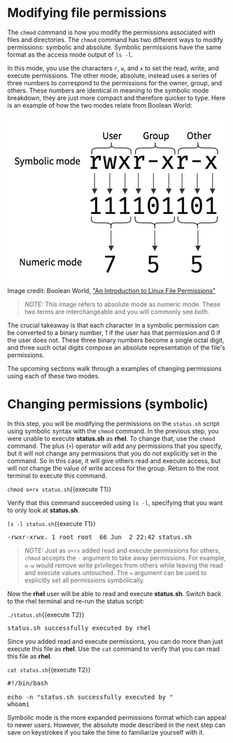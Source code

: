 # Modifying file permissions

The `chmod` command is how you modify the permissions associated with
files and directories. The `chmod` command has two different ways to modify
permissions: symbolic and absolute. Symbolic permissions have the same format as
the access mode output of `ls -l`.

In this mode, you use the characters `r`, `w`, and `x` to
set the read, write, and execute permissions. The other mode, absolute,
instead uses a series of three numbers to correspond to the permissions for
the owner, group, and others. These numbers are identical in meaning to the
symbolic mode breakdown, they are just more compact and therefore
quicker to type. Here is an example of how the two modes relate from Boolean World:

![Absolute vs Symbolic permissions](./assets/absVsSym.png)

Image credit: Boolean World, ["An Introduction to Linux File Permissions"](https://www.booleanworld.com/introduction-linux-file-permissions/)

>_NOTE:_ This image refers to absolute mode as numeric mode. These two terms
are interchangeable and you will commonly see both.

The crucial takeaway is that each character in a symbolic permission can be converted
to a binary number, 1 if the user has that permission and 0 if the user does not.
These three binary numbers become a single octal digit, and three such octal
digits compose an absolute representation of the file's permissions.  

The upcoming sections walk through a examples of changing permissions using
each of these two modes.

# Changing permissions (symbolic)

In this step, you will be modifying the permissions on the `status.sh` script
using symbolic syntax with the `chmod` command. In the previous step, you were
unable to execute __status.sh__ as __rhel__. To change that, use the `chmod`
command. The plus (`+`) operator will add any permissions
that you specify, but it will not change any permissions that you do not explicitly
set in the command. So in this case, it will give others read and execute access,
but will not change the value of write access for the group.
Return to the root terminal to execute this command.

`chmod o+rx status.sh`{{execute T1}}

Verify that this command succeeded using `ls -l`, specifying that you
want to only look at __status.sh__.

`ls -l status.sh`{{execute T1}}

<pre class=file>
-rwxr-xrwx. 1 root root  66 Jun  2 22:42 status.sh
</pre>

>_NOTE:_ Just as `o+rx` added read and execute permissions for others, `chmod` accepts
the `-` argument to take away permissions. For example, `o-w` would remove write
privileges from others while leaving the read and execute values untouched.
The `=` argument can be used to explicitly set all permissions symbolically.  

Now the __rhel__ user will be able to read and execute __status.sh__.
Switch back to the rhel terminal and re-run the status script:

`./status.sh`{{execute T2}}

<pre class=file>
status.sh successfully executed by rhel
</pre>

Since you added read and execute permissions, you can do more than
just execute this file as __rhel__. Use the `cat` command to verify that you
can read this file as __rhel__.

`cat status.sh`{{execute T2}}

<pre class=file>
#!/bin/bash

echo -n "status.sh successfully executed by "
whoami
</pre>

Symbolic mode is the more expanded permissions format which can appeal to
newer users. However, the absolute mode described in the next step can
save on keystrokes if you take the time to familiarize yourself with it.
